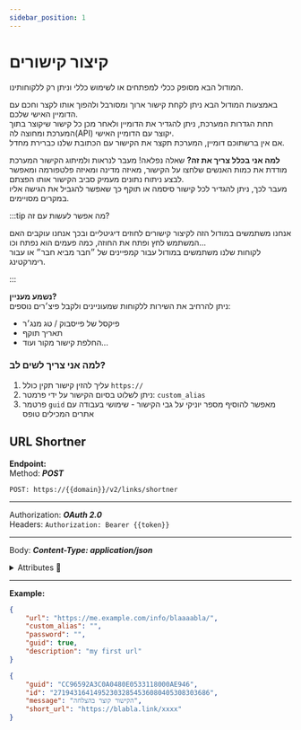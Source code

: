 ```yaml
---
sidebar_position: 1
---
```


# קיצור קישורים
המודול הבא מסופק ככלי למפתחים או לשימוש כללי וניתן רק ללקוחותינו.

באמצעות המודול הבא ניתן לקחת קישור ארוך ומסורבל ולהפוך אותו לקצר וחכם עם הדומיין האישי שלכם.  
תחת הגדרות המערכת, ניתן להגדיר את הדומיין ולאחר מכן כל קישור שיקוצר בתוך המערכת ומחוצה לה(API) יקוצר עם הדומיין האישי.  
אם אין ברשתוכם דומיין, המערכת תקצר את הקישור עם הכתובת שלנו כברירת מחדל.

**למה אני בכלל צריך את זה?**
שאלה נפלאה! מעבר לנראות ולמיתוג הקישור המערכת מודדת את כמות האנשים שלחצו על הקישור, מאיזה מדינה ומאיזה פלטפורמה ומאפשר לבצע ניתוח נתונים מעמיק סביב הקישור אותו הפצתם.  
מעבר לכך, ניתן להגדיר לכל קישור סיסמה או תוקף כך שאפשר להגביל את הגישה אליו במקרים מסויימים.

:::tip מה אפשר לעשות עם זה?

אנחנו משתמשים במודול הזה לקיצור קישורים לחוזים דיגיטליים ובכך אנחנו עוקבים האם המשתמש לחץ ופתח את החוזה, כמה פעמים הוא נפתח וכו...  
לקוחות שלנו משתמשים במודול עבור קמפיינים של ״חבר מביא חבר״ או עבור רימרקטינג.

:::

**נשמע מעניין?**  
ניתן להרחיב את השירות ללקוחות שמעוניינים ולקבל פיצ׳רים נוספים:
+ פיקסל של פייסבוק / טג מנג׳ר
+ תאריך תוקף
+ החלפת קישור מקור ועוד...

### למה אני צריך לשים לב?
1. עליך להזין קישור תקין כולל ``https://``
2. ניתן לשלוט בסיום הקישור על ידי פרמטר: ``custom_alias``
3. פרטמר ``guid`` מאפשר להוסיף מספר יוניקי על גבי הקישור - שימושי בעבודה עם אתרים המכילים טופס

<div class="api-docs api-sec">

## URL Shortner

**Endpoint:**  
Method: ***POST***
<div class="end-point"><code>POST: https://&#123;&#123;domain&#125;&#125;/v2/links/shortner</code></div>

***
Authorization: ***OAuth 2.0***  
Headers: ``Authorization: Bearer {{token}}``
***
Body: ***Content-Type: application/json***

<details>
  <summary>Attributes 🤖</summary>
  <div class="api-att">


| Required | Key          | Value     |                 Note                 |
| :------: | ------------ | --------- | :----------------------------------: |
|    ✓     | url          | `string`  |             הקישור הרגיל             |
|          | custom_alias | `string`  |           סיום מותאם אישית           |
|          | password     | `string`  |                סיסמה                 |
|          | guid         | `boolean` | הפקת מספר מזהה אוטומטי כפרטמר בקישור |
|          | description  | `string`  |                תיאור                 |

  </div>
</details>


***
**Example:**
```json title="Request - Status Code: 201 Created"
{
    "url": "https://me.example.com/info/blaaaabla/",
    "custom_alias": "",
    "password": "",
    "guid": true,
    "description": "my first url"
}
```

```json title="Response"
{
    "guid": "CC96592A3C0A0480E0533118000AE946",
    "id": "271943164149523032854536080405308303686",
    "message": "הקישור קוצר בהצלחה",
    "short_url": "https://blabla.link/xxxx"
}
```
</div>